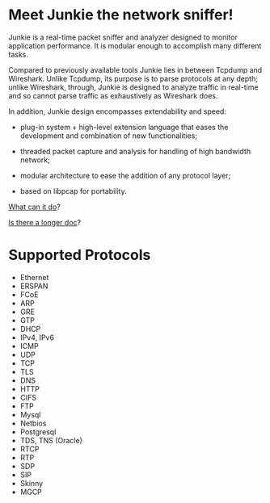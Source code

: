 Meet Junkie the network sniffer!
================================

Junkie is a real-time packet sniffer and analyzer designed to monitor
application performance.  It is modular enough to accomplish many different
tasks.

Compared to previously available tools Junkie lies in between Tcpdump and
Wireshark. Unlike Tcpdump, its purpose is to parse protocols at any depth;
unlike Wireshark, through, Junkie is designed to analyze traffic in real-time
and so cannot parse traffic as exhaustively as Wireshark does.

In addition, Junkie design encompasses extendability and speed:

- plug-in system + high-level extension language that eases the development and
  combination of new functionalities;

- threaded packet capture and analysis for handling of high bandwidth network;

- modular architecture to ease the addition of any protocol layer;

- based on libpcap for portability.

[What can it do](https://github.com/rixed/junkie/blob/master/doc/demo.txt)?

[Is there a longer doc](https://github.com/rixed/junkie/blob/master/doc/doc.txt)?


Supported Protocols
===================

- Ethernet
- ERSPAN
- FCoE
- ARP
- GRE
- GTP
- DHCP
- IPv4, IPv6
- ICMP
- UDP
- TCP
- TLS
- DNS
- HTTP
- CIFS
- FTP
- Mysql
- Netbios
- Postgresql
- TDS, TNS (Oracle)
- RTCP
- RTP
- SDP
- SIP
- Skinny
- MGCP
